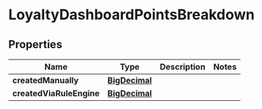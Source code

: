 

# LoyaltyDashboardPointsBreakdown

## Properties

Name | Type | Description | Notes
------------ | ------------- | ------------- | -------------
**createdManually** | [**BigDecimal**](BigDecimal.md) |  | 
**createdViaRuleEngine** | [**BigDecimal**](BigDecimal.md) |  | 




